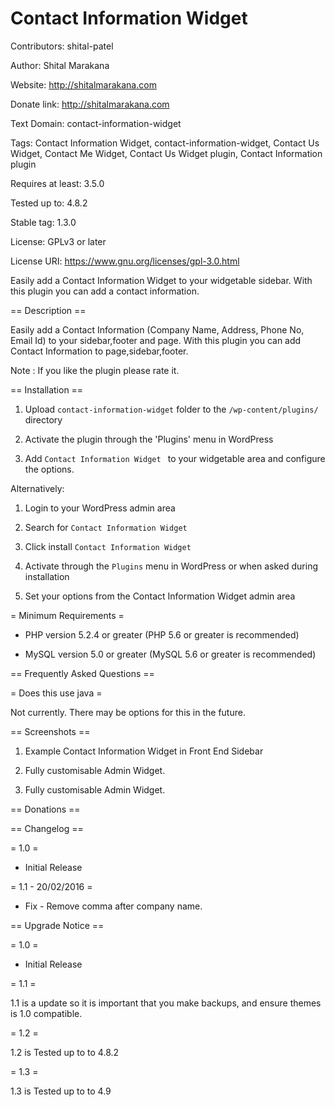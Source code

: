 # Contact Information Widget

Contributors: shital-patel

Author: Shital Marakana

Website: http://shitalmarakana.com

Donate link: http://shitalmarakana.com

Text Domain: contact-information-widget

Tags: Contact Information Widget, contact-information-widget, Contact Us Widget, Contact Me Widget, Contact Us Widget plugin, Contact Information plugin

Requires at least: 3.5.0

Tested up to: 4.8.2

Stable tag: 1.3.0

License: GPLv3 or later

License URI: https://www.gnu.org/licenses/gpl-3.0.html

Easily add a Contact Information Widget to your widgetable sidebar. With this plugin you can add a contact information.

== Description ==

Easily add a Contact Information (Company Name, Address, Phone No, Email Id) to your sidebar,footer and page. With this plugin you can add Contact Information to page,sidebar,footer.

Note : If you like the plugin please rate it.

== Installation ==

1. Upload `contact-information-widget` folder to the `/wp-content/plugins/` directory

2. Activate the plugin through the 'Plugins' menu in WordPress

3. Add `Contact Information Widget ` to your widgetable area and configure the options.


Alternatively:

1. Login to your WordPress admin area

2. Search for `Contact Information Widget`

3. Click install `Contact Information Widget`

4. Activate through the `Plugins` menu in WordPress or when asked during installation

5. Set your options from the Contact Information Widget admin area


= Minimum Requirements =

* PHP version 5.2.4 or greater (PHP 5.6 or greater is recommended)

* MySQL version 5.0 or greater (MySQL 5.6 or greater is recommended)


== Frequently Asked Questions ==

= Does this use java =

Not currently. There may be options for this in the future.

== Screenshots ==

1. Example Contact Information Widget in Front End Sidebar

2. Fully customisable Admin Widget.

3. Fully customisable Admin Widget.

== Donations ==

== Changelog ==

= 1.0 =

* Initial Release

= 1.1 - 20/02/2016 =

* Fix - Remove comma after company name.

== Upgrade Notice ==

= 1.0 =

* Initial Release

= 1.1 =

1.1 is a update so it is important that you make backups, and ensure themes is 1.0 compatible.

= 1.2 =

1.2 is Tested up to to 4.8.2

= 1.3 =

1.3 is Tested up to to 4.9
